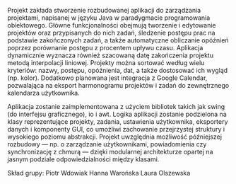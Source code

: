 Projekt zakłada stworzenie rozbudowanej aplikacji do zarządzania projektami, napisanej w języku Java w paradygmacie
programowania obiektowego. Główne funkcjonalności obejmują tworzenie i edytowanie projektów oraz przypisanych do nich
zadań, śledzenie postępu prac na podstawie zakończonych zadań, a także automatyczne obliczanie opóźnień poprzez
porównanie postępu z procentem upływu czasu. Aplikacja dynamicznie wyznacza również szacowaną datę zakończenia projektu
metodą interpolacji liniowej. Projekty można sortować według wielu kryteriów: nazwy, postępu, opóźnienia, dat, a także
dostosować ich wygląd (np. kolor). Dodatkowo planowana jest integracja z Google Calendar, pozwalająca na eksport
harmonogramu projektów i zadań do zewnętrznego kalendarza użytkownika.

Aplikacja zostanie zaimplementowana z użyciem bibliotek takich jak swing (do interfejsu graficznego), io i awt. Logika aplikacji zostanie
podzielona na klasy reprezentujące projekty, zadania, ustawienia użytkownika, eksportery danych i komponenty GUI, co
umożliwi zachowanie przejrzystej struktury i wysokiego poziomu abstrakcji. Projekt uwzględnia możliwość późniejszej
rozbudowy — np. o zarządzanie użytkownikami, powiadomienia czy synchronizację z chmurą — dzięki modularnej architekturze
opartej na jasnym podziale odpowiedzialności między klasami.

Skład grupy:
Piotr Wdowiak
Hanna Warońska
Laura Olszewska
